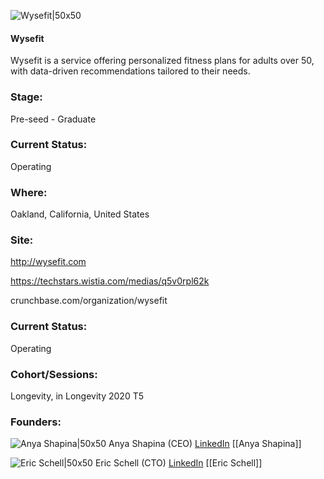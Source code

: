

![Wysefit|50x50](https://apimg.techstars.com/connect/images/image_files/5f49371d34a60d0c99000018/original/icon_copy.png)

#### Wysefit
Wysefit is a service offering personalized fitness plans for adults over 50, with data-driven recommendations tailored to their needs.

### Stage: 
Pre-seed - Graduate 

### Current Status: 
Operating

### Where:
Oakland, California, United States

### Site:
http://wysefit.com

https://techstars.wistia.com/medias/q5v0rpl62k

crunchbase.com/organization/wysefit

### Current Status: 
Operating

### Cohort/Sessions: 
Longevity, in Longevity 2020 T5

### Founders: 

![Anya Shapina|50x50](https://apimg.techstars.com/connect/images/image_files/5f49311d34a60d0c99000016/original/AnyaShapina_Wysefit.jpg) Anya Shapina (CEO) [LinkedIn](https://linkedin.com/in/ashapina) [[Anya Shapina]]

![Eric Schell|50x50]() Eric Schell (CTO) [LinkedIn](https://linkedin.com/in/whattheschell) [[Eric Schell]]


